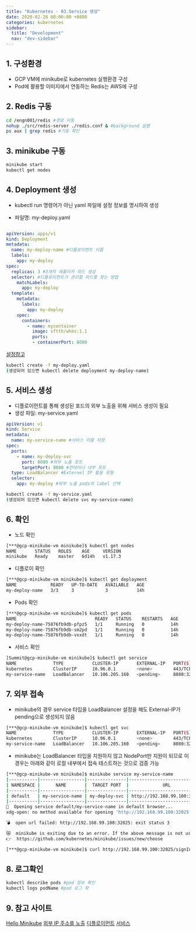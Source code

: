 ```yaml
---
title: "Kubernetes - 03.Service 생성"
date: 2020-02-28 00:00:00 +0800
categories: kubernetes
sidebar:
  title: "Development"
  nav: "dev-sidebar"
---
```


## 1. 구성환경

- GCP VM에 minikube로 kubernetes 실행환경 구성
- Pod에 활용할 이미지에서 연동하는 Redis는 AWS에 구성

## 2. Redis 구동

```sh 
cd /engn001/redis #경로 이동
nohup ./src/redis-server ./redis.conf & #background 실행
ps aux | grep redis #기동 확인
```

## 3. minikube 구동

```sh 
minikube start
kubectl get nodes
```

## 4. Deployment 생성

- kubectl run 명령어가 아닌 yaml 파일에 설정 정보를 명시하여 생성

- 파일명: my-deploy.yaml

```yaml 

apiVersion: apps/v1
kind: Deployment
metadata:
  name: my-deploy-name #디플로이먼트 이름
  labels:
    app: my-deploy
spec:
  replicas: 3 #3개의 레플리카 파드 생성
  selector: #디플로이먼트가 관리할 파드를 찾는 방법 
    matchLabels:
      app: my-deploy
  template:
    metadata:
      labels:
        app: my-deploy
    spec:
      containers:
        - name: mycontainer
          image: sftth/whms:1.1
          ports:
          - containerPort: 8080
```

[설정참고](https://kubernetes.io/ko/docs/concepts/workloads/controllers/deployment/)

```sh 
kubectl create -f my-deploy.yaml
(생성되어 있으면 kubectl delete deployment my-deploy-name)
```

## 5. 서비스 생성

- 디플로이먼트를 통해 생성된 포드의 외부 노출을 위해 서비스 생성이 필요
- 생성 파일: my-service.yaml

```yaml 
apiVersion: v1
kind: Service
metadata:
  name: my-service-name #서비스 이름 지정
spec:
  ports:
    - name: my-deploy-svc
      port: 8080 #외부 노출 포트
      targetPort: 8080 #컨테이너 내부 포트
  type: LoadBalancer #Externel IP 활용 유형
  selector:
    app: my-deploy #외부 노출 pods의 label 선택
```

```sh 
kubectl create -f my-service.yaml
(생성되어 있으면 kubectl delete svc my-service-name)
```

## 6. 확인

- 노드 확인

```sh 
[***@gcp-minikube-vm minikube]$ kubectl get nodes
NAME       STATUS   ROLES    AGE     VERSION
minikube   Ready    master   6d14h   v1.17.3
```

- 디플로이 확인

```sh 
[***@gcp-minikube-vm minikube]$ kubectl get deployment
NAME             READY   UP-TO-DATE   AVAILABLE   AGE
my-deploy-name   3/3     3            3           14h
```

- Pods 확인

```sh 
[***@gcp-minikube-vm minikube]$ kubectl get pods
NAME                              READY   STATUS    RESTARTS   AGE
my-deploy-name-75876fb9db-pfpz5   1/1     Running   0          14h
my-deploy-name-75876fb9db-sm2pd   1/1     Running   0          14h
my-deploy-name-75876fb9db-vxxdt   1/1     Running   0          14h
```

- 서비스 확인

```sh 
[Summit@gcp-minikube-vm minikube]$ kubectl get service
NAME              TYPE           CLUSTER-IP       EXTERNAL-IP   PORT(S)          AGE
kubernetes        ClusterIP      10.96.0.1        <none>        443/TCP          6d14h
my-service-name   LoadBalancer   10.106.205.160   <pending>     8080:32025/TCP   3h36m
```

## 7. 외부 접속 

- minikube의 경우 service 타입을 LoadBalancer 설정을 해도 External-IP가 pending으로 생성되지 않음

```sh 
[***@gcp-minikube-vm minikube]$ kubectl get svc
NAME              TYPE           CLUSTER-IP       EXTERNAL-IP   PORT(S)          AGE
kubernetes        ClusterIP      10.96.0.1        <none>        443/TCP          6d10h
my-service-name   LoadBalancer   10.106.205.160   <pending>     8080:32025/TCP   51s
```

- minikube는 LoadBalancer 타입을 지원하지 않고 NodePort만 지원이 되므로 이 경우는 아래와 같이 로컬 내부에서
접속 테스트하는 것으로 검증 가능

```sh 
[***@gcp-minikube-vm minikube]$ minikube service my-service-name
|-----------|-----------------|---------------|-----------------------------|
| NAMESPACE |      NAME       |  TARGET PORT  |             URL             |
|-----------|-----------------|---------------|-----------------------------|
| default   | my-service-name | my-deploy-svc | http://192.168.99.100:32025 |
|-----------|-----------------|---------------|-----------------------------|
🎉  Opening service default/my-service-name in default browser...
xdg-open: no method available for opening 'http://192.168.99.100:32025'

💣  open url failed: http://192.168.99.100:32025: exit status 3

😿  minikube is exiting due to an error. If the above message is not useful, open an issue:
👉  https://github.com/kubernetes/minikube/issues/new/choose

[***@gcp-minikube-vm minikube]$ curl http://192.168.99.100:32025/signIn
```

## 8. 로그확인

```sh 
kubectl describe pods #pod 정보 확인
kubectl logs podName #pod 로그 확
```

## 9. 참고 사이트

[Hello Minikube](https://kubernetes.io/ko/docs/tutorials/hello-minikube/)
[외부 IP 주소를 노출](https://kubernetes.io/ko/docs/tutorials/stateless-application/expose-external-ip-address/)
[디플로이먼트](https://kubernetes.io/ko/docs/concepts/workloads/controllers/deployment/)
[서비스](https://kubernetes.io/ko/docs/concepts/services-networking/service/#loadbalancer)



